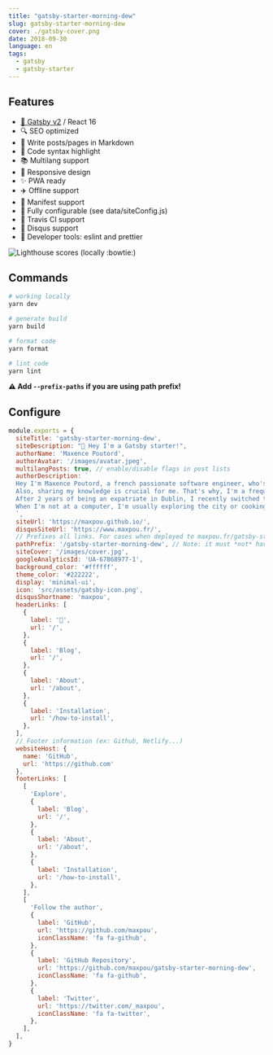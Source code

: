 ```yaml
---
title: "gatsby-starter-morning-dew"
slug: gatsby-starter-morning-dew
cover: ./gatsby-cover.png
date: 2018-09-30
language: en
tags:
  - gatsby
  - gatsby-starter
---
```



## Features

- [💜 Gatsby v2](https://www.gatsbyjs.org/) / React 16
- 🔍 SEO optimized
- 💌 Write posts/pages in Markdown
- 🎨 Code syntax highlight
- 📚 Multilang support
- 📱 Responsive design
- ✨ PWA ready
- ✈️ Offline support
- 📃 Manifest support
- 🔧 Fully configurable (see data/siteConfig.js)
- 👷 Travis CI support
- 💬 Disqus support
- 💎 Developer tools: eslint and prettier


![Lighthouse scores (locally :bowtie:)](https://lighthouse.now.sh/?perf=98&pwa=81&a11y=92&bp=100&seo=100)

## Commands

```bash
# working locally
yarn dev

# generate build
yarn build

# format code
yarn format

# lint code
yarn lint
```

**⚠️ Add `--prefix-paths` if you are using path prefix!**


## Configure

```js
module.exports = {
  siteTitle: 'gatsby-starter-morning-dew',
  siteDescription: "👋 Hey I'm a Gatsby starter!",
  authorName: 'Maxence Poutord',
  authorAvatar: '/images/avatar.jpeg',
  multilangPosts: true, // enable/disable flags in post lists
  authorDescription: `
  Hey I'm Maxence Poutord, a french passionate software engineer, who's constantly looking for new challenges to achieve.
  Also, sharing my knowledge is crucial for me. That's why, I'm a frequent public speaker, I mentor people and I try to keep this blog alive.
  After 2 years of being an expatriate in Dublin, I recently switched to digital nomad (Europe).
  When I'm not at a computer, I'm usually exploring the city or cooking a fancy pizza.
  `,
  siteUrl: 'https://maxpou.github.io/',
  disqusSiteUrl: 'https://www.maxpou.fr/',
  // Prefixes all links. For cases when deployed to maxpou.fr/gatsby-starter-morning-dew/
  pathPrefix: '/gatsby-starter-morning-dew', // Note: it must *not* have a trailing slash.
  siteCover: '/images/cover.jpg',
  googleAnalyticsId: 'UA-67868977-1',
  background_color: '#ffffff',
  theme_color: '#222222',
  display: 'minimal-ui',
  icon: 'src/assets/gatsby-icon.png',
  disqusShortname: 'maxpou',
  headerLinks: [
    {
      label: '🏡',
      url: '/',
    },
    {
      label: 'Blog',
      url: '/',
    },
    {
      label: 'About',
      url: '/about',
    },
    {
      label: 'Installation',
      url: '/how-to-install',
    },
  ],
  // Footer information (ex: Github, Netlify...)
  websiteHost: {
    name: 'GitHub',
    url: 'https://github.com'
  },
  footerLinks: [
    [
      'Explore',
      {
        label: 'Blog',
        url: '/',
      },
      {
        label: 'About',
        url: '/about',
      },
      {
        label: 'Installation',
        url: '/how-to-install',
      },
    ],
    [
      'Follow the author',
      {
        label: 'GitHub',
        url: 'https://github.com/maxpou',
        iconClassName: 'fa fa-github',
      },
      {
        label: 'GitHub Repository',
        url: 'https://github.com/maxpou/gatsby-starter-morning-dew',
        iconClassName: 'fa fa-github',
      },
      {
        label: 'Twitter',
        url: 'https://twitter.com/_maxpou',
        iconClassName: 'fa fa-twitter',
      },
    ],
  ],
}
```